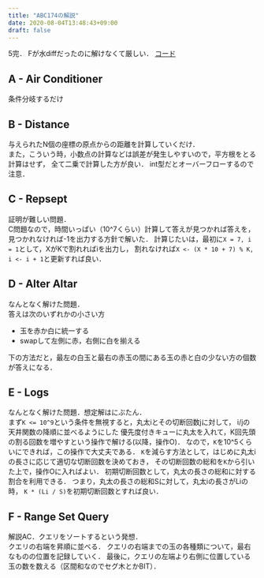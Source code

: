 ```yaml
---
title: "ABC174の解説"
date: 2020-08-04T13:48:43+09:00
draft: false
---
```


5完．
Fが水diffだったのに解けなくて厳しい．
[コード](https://github.com/T45K/kyopuro/tree/master/AtCoder/ABC/ABC174)

## A - Air Conditioner
条件分岐するだけ

## B - Distance
与えられたN個の座標の原点からの距離を計算していくだけ．<br>
また，こういう時，小数点の計算などは誤差が発生しやすいので，平方根をとる計算はせず，
全て二乗で計算した方が良い．
int型だとオーバーフローするので注意．

## C - Repsept
証明が難しい問題．<br>
C問題なので，時間いっぱい（10^7くらい）計算して答えが見つかれば答えを，見つかれなければ-1を出力する方針で解いた．
計算じたいは，最初に`X = 7, i = 1`として，XがKで割れればiを出力し，
割れなければ`X <- (X * 10 + 7) % K, i <- i + 1`と更新すれば良い．

## D - Alter Altar
なんとなく解けた問題．<br>
答えは次のいずれかの小さい方
- 玉を赤か白に統一する
- swapして左側に赤，右側に白を揃える

下の方法だと，最左の白玉と最右の赤玉の間にある玉の赤と白の少ない方の個数が答えになる．

## E - Logs
なんとなく解けた問題．想定解はにぶたん．<br>
まず`K <= 10^9`という条件を無視すると，丸太iとその切断回数jに対して，
i/jの天井関数の降順に並べるようにした
優先度付きキューに丸太を入れて，K回先頭の割る回数を増やすという操作で解ける(以降，操作O)．
なので，`K`を10^5くらいにできれば，この操作で大丈夫である．
`K`を減らす方法として，はじめに丸太iの長さに応じて適切な切断回数を決めておき，
その切断回数の総和を`K`から引いた上で，操作Oに入ればよい．
初期切断回数として，丸太の長さの総和に対する割合を利用できる．
つまり，丸太の長さの総和Sに対して，丸太iの長さがLiの時，
`K * (Li / S)`を初期切断回数とすれば良い．

## F - Range Set Query
解説AC．クエリをソートするという発想．<br>
クエリの右端を昇順に並べる．
クエリの右端までの玉の各種類について，最右なものの位置を記録していく．
最後に，クエリの左端より右側に位置している玉の数を数える（区間和なのでセグ木とかBIT）．
